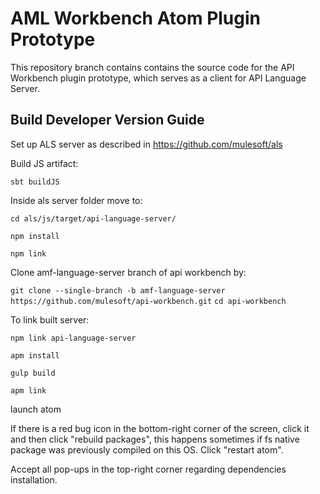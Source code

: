 # AML Workbench Atom Plugin Prototype


This repository branch contains contains the source code for the API Workbench plugin prototype, which serves as a client for API Language Server.

## Build Developer Version Guide

Set up ALS server as described in https://github.com/mulesoft/als

Build JS artifact:

```sbt buildJS```

Inside als server folder move to:

```cd als/js/target/api-language-server/```

```npm install```

```npm link```

Clone amf-language-server branch of api workbench by:

```git clone --single-branch -b amf-language-server https://github.com/mulesoft/api-workbench.git```
```cd api-workbench```

To link built server:

```npm link api-language-server```

```apm install```

```gulp build```

```apm link```

launch atom

If there is a red bug icon in the bottom-right corner of the screen, click it and then click "rebuild packages", this happens sometimes if fs native package was previously compiled on this OS. Click "restart atom".

Accept all pop-ups in the top-right corner regarding dependencies installation.
